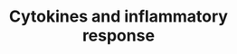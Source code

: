 ---
annotations:
- type: Pathway Ontology
  value: inflammatory response pathway
authors:
- S.Burel
- MaintBot
- Khanspers
- Thomas
- FerryJagers
- Andra
- Christine Chichester
- Youngw
- Mkutmon
- Egonw
- Eweitz
description: 'See BioCarta version: http://www.biocarta.com/pathfiles/h_inflamPathway.asp'
last-edited: 2021-05-14
organisms:
- Mus musculus
redirect_from:
- /index.php/Pathway:WP222
- /instance/WP222
schema-jsonld:
- '@context': https://schema.org/
  '@id': https://wikipathways.github.io/pathways/WP222.html
  '@type': Dataset
  creator:
    '@type': Organization
    name: WikiPathways
  description: 'See BioCarta version: http://www.biocarta.com/pathfiles/h_inflamPathway.asp'
  keywords:
  - ' Inflammatory Response'
  - Il5
  - Il10
  - Cd4
  - TRB
  - Il15
  - Il3
  - Csf1
  - Il13
  - Ifnb1
  - Cxcl3
  - Il2
  - Il6
  - Il4
  - Csf2
  - Tgfb1
  - Il1b
  - Cxcl1
  - Ifng
  - Ifna1
  - Il11
  - Il7
  - H2-Ea
  - Tcra
  - Pdgfa
  - Il1a
  - Csf3
  - Il12a
  - Tnf
  - H2-Eb1
  - Il12b
  license: CC0
  name: Cytokines and inflammatory response
seo: CreativeWork
title: Cytokines and inflammatory response
wpid: WP222
---
